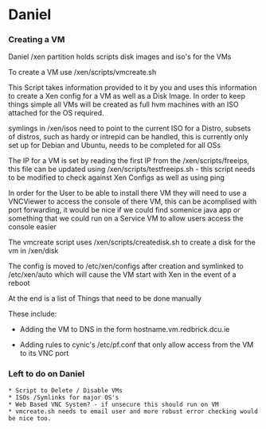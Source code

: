 # Daniel

### Creating a VM

Daniel /xen partition holds scripts disk images and iso's for the VMs

To create a VM use /xen/scripts/vmcreate.sh

This Script takes information provided to it by you and uses this information to create a Xen config for a VM as well as a Disk Image. In order to keep things simple all VMs will be created as full hvm machines with an ISO attached for the OS required.

symlings in /xen/isos need to point to the current ISO for a Distro, subsets of distros, such as hardy or intrepid can be handled, this is currently only set up for Debian and Ubuntu, needs to be completed for all OSs

The IP for a VM is set by reading the first IP from the /xen/scripts/freeips, this file can be updated using /xen/scripts/testfreeips.sh - this script needs to be modified to check against Xen Configs as well as using ping

In order for the User to be able to install there VM they will need to use a VNCViewer to access the console of there VM, this can be acomplised with port forwarding, it would be nice if we could find somenice java app or something that we could run on a Service VM to allow users access the console easier

The vmcreate script uses /xen/scripts/createdisk.sh to create a disk for the vm in /xen/disk

The config is moved to /etc/xen/configs after creation and symlinked to /etc/xen/auto which will cause the VM start with Xen in the event of a reboot

At the end is a list of Things that need to be done manually

These include:

*  Adding the VM to DNS in the form hostname.vm.redbrick.dcu.ie

*  Adding rules to cynic's /etc/pf.conf that only allow access from the VM to its VNC port


### Left to do on Daniel

    * Script to Delete / Disable VMs
    * ISOs /Symlinks for major OS's
    * Web Based VNC System? - if unsecure this should run on VM
    * vmcreate.sh needs to email user and more robust error checking would be nice too.
